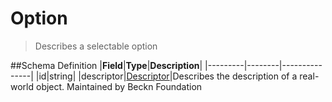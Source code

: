 # Option

> Describes a selectable option

##Schema Definition |**Field**|**Type**|**Description**|
|---------|--------|---------------| |id|string|
|descriptor|[Descriptor](/reference/0.9.3/core/schema-reference/descriptor)|Describes
the description of a real-world object. Maintained by Beckn Foundation
